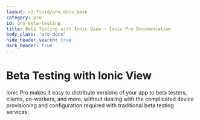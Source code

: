 ```yaml
---
layout: v2_fluid/pro_docs_base
category: pro
id: pro-beta-testing
title: Beta Testing with Ionic View - Ionic Pro Documentation
body_class: 'pro-docs'
hide_header_search: true
dark_header: true
---
```


# Beta Testing with Ionic View

Ionic Pro makes it easy to distribute versions of your app to beta testers, clients, co-workers, and more, without dealing with the complicated device provisioning and configuration required with traditional beta testing services.
